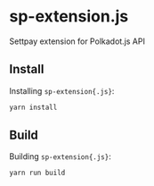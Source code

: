 # sp-extension.js

Settpay extension for Polkadot.js API

## Install

Installing `sp-extension{.js}`:

```bash
yarn install
```

## Build

Building `sp-extension{.js}`:

```bash
yarn run build
```
